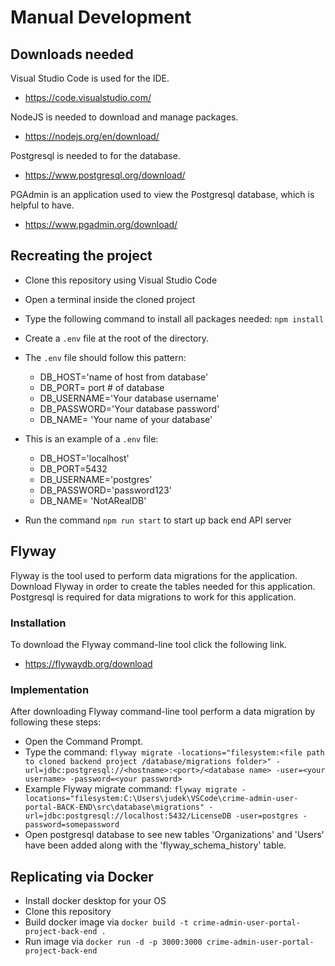 # Manual Development

## Downloads needed
Visual Studio Code is used for the IDE.
* https://code.visualstudio.com/

NodeJS is needed to download and manage packages.
* https://nodejs.org/en/download/

Postgresql is needed to for the database. 
* https://www.postgresql.org/download/

PGAdmin is an application used to view the Postgresql database, which is helpful to have.
* https://www.pgadmin.org/download/

## Recreating the project
* Clone this repository using Visual Studio Code
* Open a terminal inside the cloned project
* Type the following command to install all packages needed: `npm install`
* Create a `.env` file at the root of the directory.
* The `.env` file should follow this pattern:
  - DB_HOST='name of host from database'
  - DB_PORT= port # of database
  - DB_USERNAME='Your database username'
  - DB_PASSWORD='Your database password'
  - DB_NAME= 'Your name of your database'
* This is an example of a `.env` file:
  - DB_HOST='localhost'
  - DB_PORT=5432
  - DB_USERNAME='postgres'
  - DB_PASSWORD='password123'
  - DB_NAME= 'NotARealDB'

* Run the command `npm run start` to start up back end API server


## Flyway
Flyway is the tool used to perform data migrations for the application. Download Flyway in order to create the tables needed for this application. Postgresql is required for data migrations to work for this application.
### Installation
To download the Flyway command-line tool click the following link.
* https://flywaydb.org/download
### Implementation
After downloading Flyway command-line tool perform a data migration by following these steps:
* Open the Command Prompt.
* Type the command: `flyway migrate -locations="filesystem:<file path to cloned backend project /database/migrations folder>" -url=jdbc:postgresql://<hostname>:<port>/<database name> -user=<your username> -password=<your password>`
* Example Flyway migrate command: `flyway migrate -locations="filesystem:C:\Users\judek\VSCode\crime-admin-user-portal-BACK-END\src\database\migrations" -url=jdbc:postgresql://localhost:5432/LicenseDB -user=postgres -password=somepassword`
* Open postgresql database to see new tables 'Organizations' and 'Users' have been added along with the 'flyway_schema_history' table.


## Replicating via Docker
* Install docker desktop for your OS
* Clone this repository 
* Build docker image via `docker build -t crime-admin-user-portal-project-back-end .`
* Run image via `docker run -d -p 3000:3000 crime-admin-user-portal-project-back-end`
